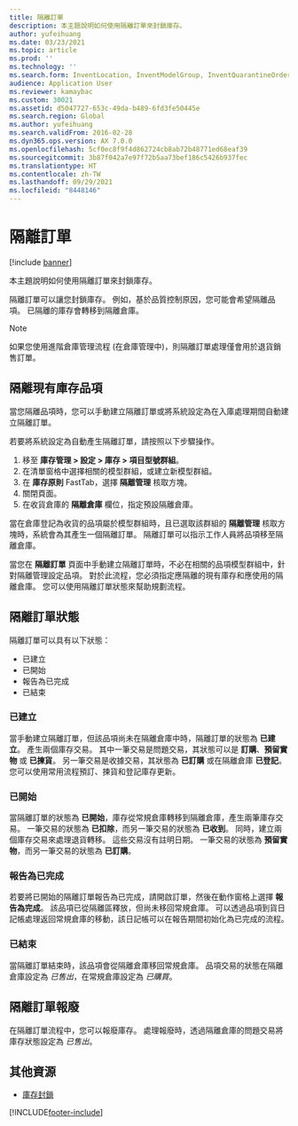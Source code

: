 ```yaml
---
title: 隔離訂單
description: 本主題說明如何使用隔離訂單來封鎖庫存。
author: yufeihuang
ms.date: 03/23/2021
ms.topic: article
ms.prod: ''
ms.technology: ''
ms.search.form: InventLocation, InventModelGroup, InventQuarantineOrder, InventQuarantineParmEnd, InventQuarantineParmReportFinished, InventQuarantineParmStartUp, InventTrans
audience: Application User
ms.reviewer: kamaybac
ms.custom: 30021
ms.assetid: d5047727-653c-49da-b489-6fd3fe50445e
ms.search.region: Global
ms.author: yufeihuang
ms.search.validFrom: 2016-02-28
ms.dyn365.ops.version: AX 7.0.0
ms.openlocfilehash: 5cf0ec8f9f4d862724cb8ab72b48771ed68eaf39
ms.sourcegitcommit: 3b87f042a7e97f72b5aa73bef186c5426b937fec
ms.translationtype: HT
ms.contentlocale: zh-TW
ms.lasthandoff: 09/29/2021
ms.locfileid: "8448146"
---
```

# <a name="quarantine-orders"></a>隔離訂單

[!include [banner](../includes/banner.md)]

本主題說明如何使用隔離訂單來封鎖庫存。

隔離訂單可以讓您封鎖庫存。 例如，基於品質控制原因，您可能會希望隔離品項。 已隔離的庫存會轉移到隔離倉庫。

> [!NOTE]
> 如果您使用進階倉庫管理流程 (在倉庫管理中)，則隔離訂單處理僅會用於退貨銷售訂單。

## <a name="quarantine-on-hand-inventory-items"></a>隔離現有庫存品項

當您隔離品項時，您可以手動建立隔離訂單或將系統設定為在入庫處理期間自動建立隔離訂單。

若要將系統設定為自動產生隔離訂單，請按照以下步驟操作。

1. 移至 **庫存管理 \> 設定 \> 庫存 \> 項目型號群組**。
1. 在清單窗格中選擇相關的模型群組，或建立新模型群組。
1. 在 **庫存原則** FastTab，選擇 **隔離管理** 核取方塊。
1. 關閉頁面。
1. 在收貨倉庫的 **隔離倉庫** 欄位，指定預設隔離倉庫。

當在倉庫登記為收貨的品項屬於模型群組時，且已選取該群組的 **隔離管理** 核取方塊時，系統會為其產生一個隔離訂單。 隔離訂單可以指示工作人員將品項移至隔離倉庫。

當您在 **隔離訂單** 頁面中手動建立隔離訂單時，不必在相關的品項模型群組中，針對隔離管理設定品項。 對於此流程，您必須指定應隔離的現有庫存和應使用的隔離倉庫。 您可以使用隔離訂單狀態來幫助規劃流程。

## <a name="quarantine-order-statuses"></a>隔離訂單狀態

隔離訂單可以具有以下狀態：

- 已建立
- 已開始
- 報告為已完成
- 已結束

### <a name="created"></a>已建立

當手動建立隔離訂單，但該品項尚未在隔離倉庫中時，隔離訂單的狀態為 **已建立**。 產生兩個庫存交易。 其中一筆交易是問題交易，其狀態可以是 **訂購**、**預留實物** 或 **已揀貨**。 另一筆交易是收據交易，其狀態為 **已訂購** 或在隔離倉庫 **已登記**。 您可以使用常用流程預訂、揀貨和登記庫存更新。

### <a name="started"></a>已開始

當隔離訂單的狀態為 **已開始**，庫存從常規倉庫轉移到隔離倉庫，產生兩筆庫存交易。 一筆交易的狀態為 **已扣除**，而另一筆交易的狀態為 **已收到**。 同時，建立兩個庫存交易來處理退貨轉移。 這些交易沒有註明日期。 一筆交易的狀態為 **預留實物**，而另一筆交易的狀態為 **已訂購**。

### <a name="reported-as-finished"></a>報告為已完成

若要將已開始的隔離訂單報告為已完成，請開啟訂單，然後在動作窗格上選擇 **報告為完成**。 該品項已從隔離區釋放，但尚未移回常規倉庫。 可以透過品項到貨日記帳處理返回常規倉庫的移動，該日記帳可以在報告期間初始化為已完成的流程。

### <a name="ended"></a>已結束

當隔離訂單結束時，該品項會從隔離倉庫移回常規倉庫。 品項交易的狀態在隔離倉庫設定為 *已售出*，在常規倉庫設定為 *已購買*。

## <a name="quarantine-order-scrap"></a>隔離訂單報廢

在隔離訂單流程中，您可以報廢庫存。 處理報廢時，透過隔離倉庫的問題交易將庫存狀態設定為 *已售出*。

## <a name="additional-resources"></a>其他資源

- [庫存封鎖](inventory-blocking.md)

[!INCLUDE[footer-include](../../includes/footer-banner.md)]
